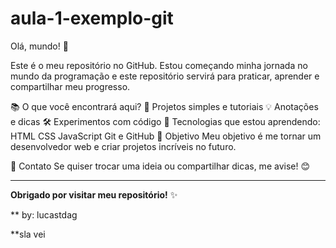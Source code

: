 # aula-1-exemplo-git
Olá, mundo! 👋

Este é o meu repositório no GitHub. Estou começando minha jornada no mundo da programação e este repositório servirá para praticar, aprender e compartilhar meu progresso.

📚 O que você encontrará aqui?
📝 Projetos simples e tutoriais
💡 Anotações e dicas
🛠️ Experimentos com código
🌱 Tecnologias que estou aprendendo:
HTML
CSS
JavaScript
Git e GitHub
🎯 Objetivo
Meu objetivo é me tornar um desenvolvedor web e criar projetos incríveis no futuro.

💬 Contato
Se quiser trocar uma ideia ou compartilhar dicas, me avise! 😊

---

**Obrigado por visitar meu repositório!** ✨

** by: lucastdag

**sla vei